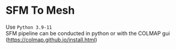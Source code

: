 # SFM To Mesh
Use `Python 3.9-11`\
SFM pipeline can be conducted in python or with the COLMAP gui (https://colmap.github.io/install.html)
